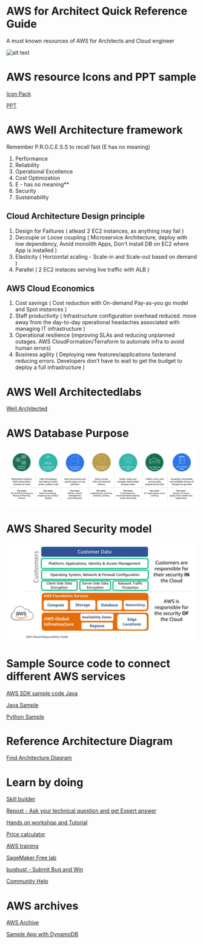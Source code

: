 # AWS for Architect Quick Reference Guide
A must known resources of AWS for Architects and Cloud engineer

![alt text](https://github.com/bikashkumars/aws-resource-architect/blob/main/aws_groups.JPG)


# AWS resource Icons and PPT sample

[Icon Pack](https://aws.amazon.com/architecture/icons/)

[PPT](https://aws.amazon.com/architecture/icons/)

# AWS Well Architecture framework

Remember P.R.O.C.E.S.S to recall fast (E has no meaning)

1. Performance
2. Reliability
3. Operational Excellence
4. Cost Optimization
5. E - has no meaning**
6. Security
7. Sustainability

## Cloud Architecture Design principle

1. Design for Failtures ( atleast 2 EC2 instances, as anything may fail )
2. Decouple or Loose coupling ( Microservice Architecture, deploy with low dependency, Avoid monolith Apps, Don't install DB on EC2 where App is installed )
3. Elasticity ( Horizontal scaling - Scale-in and Scale-out based on demand )
4. Parallel ( 2 EC2 instaces serving live traffic with ALB )

## AWS Cloud Economics

1. Cost savings ( Cost reduction with On-demand Pay-as-you go model and Spot instances )
2. Staff productivity ( Infrastructure configuration overhead reduced. move away from the day-to-day operational headaches associated with managing IT
infrastructure )
3. Operational resilience (improving SLAs and reducing unplanned outages. AWS CloudFormation/Terraform to automate infra to avoid human errors)
4. Business agility ( Deploying new features/applications fasterand reducing errors. Developers don’t have to wait to get the budget to deploy a full infrastructure )


# AWS Well Architectedlabs

[Well Architected](https://www.wellarchitectedlabs.com/)

# AWS Database Purpose

![db usecase](purpose_build_db_type_use_case.JPG)

# AWS Shared Security model

![Shared Security model](aws_shared_responsibility.JPG)

# Sample Source code to connect different AWS services

[AWS SDK sample code Java](https://github.com/awsdocs/aws-doc-sdk-examples/tree/main/javav2/example_code)

[Java Sample](https://github.com/awsdocs/aws-doc-sdk-examples/tree/main/javav2/example_code/s3)

[Python Sample](https://github.com/awsdocs/aws-doc-sdk-examples/tree/main/python/example_code)

# Reference Architecture Diagram

[Find Architecture Diagram](https://aws.amazon.com/architecture/reference-architecture-diagrams)

# Learn by doing

[Skill builder](https://skillbuilder.aws)

[Repost - Ask your technical question and get Expert answer](https://repost.aws)

[Hands on workshop and Tutorial](https://workshops.aws)

[Price calculator](https://calculator.aws)

[AWS training](https://aws.training)

[SageMaker Free lab](https://studiolab.sagemaker.aws)

[bugbust - Submit Bug and Win](https://bugbust.aws/)

[Community Help](https://honeycodecommunity.aws/)


# AWS archives

[AWS Archive](https://github.com/amazon-archives/)

[Sample App with DynamoDB](https://github.com/amazon-archives/aws-full-stack-template)
